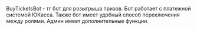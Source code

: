 BuyTicketsBot - тг бот для розыгрыша призов. Бот работает с платежной системой ЮКасса.
Также бот имеет удобный способ переключения между ролями. Админ имеет дополнительные функции.
